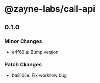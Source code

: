 # @zayne-labs/call-api

## 0.1.0

### Minor Changes

-  e4f691a: Bump version

### Patch Changes

-  ba8100e: Fix workflow bug
